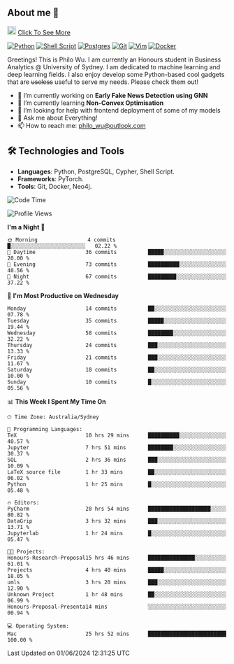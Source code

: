 ## About me 🤗

<a href="#"><img src="https://media.giphy.com/media/hvRJCLFzcasrR4ia7z/giphy.gif" width="20px" height="20px"></a> [Click To See More](https://philowu.notion.site/philowu/Philo-Hao-Wu-8bc7b2a81217493399d7db22df70fbfd)

[![Python](https://img.shields.io/badge/python-3670A0?style=for-the-badge&logo=python&logoColor=ffdd54)](#)
[![Shell Script](https://img.shields.io/badge/shell_script-%23121011.svg?style=for-the-badge&logo=gnu-bash&logoColor=white)](#)
[![Postgres](https://img.shields.io/badge/postgres-%23316192.svg?style=for-the-badge&logo=postgresql&logoColor=white)](#)
[![Git](https://img.shields.io/badge/git-%23F05033.svg?style=for-the-badge&logo=git&logoColor=white)](#)
[![Vim](https://img.shields.io/badge/VIM-%2311AB00.svg?style=for-the-badge&logo=vim&logoColor=white)](#)
[![Docker](https://img.shields.io/badge/docker-%230db7ed.svg?style=for-the-badge&logo=docker&logoColor=white)](#)

Greetings! This is Philo Wu. I am currently an Honours student in Business Analytics \@ University of Sydney. I am dedicated to machine learning and deep learning fields. I also enjoy develop some Python-based cool gadgets that are ~~useless~~ useful to serve my needs. Please check them out!

- 🔭 I’m currently working on **Early Fake News Detection using GNN**
- 🌱 I’m currently learning **Non-Convex Optimisation**
- 🤔 I’m looking for help with frontend deployment of some of my models
- 💬 Ask me about Everything!
- 📫 How to reach me: philo_wu@outlook.com

## 🛠 Technologies and Tools
- **Languages**: Python, PostgreSQL, Cypher, Shell Script.
- **Frameworks**: PyTorch.
- **Tools**: Git, Docker, Neo4j.

<!--START_SECTION:waka-->
![Code Time](http://img.shields.io/badge/Code%20Time-202%20hrs%2052%20mins-blue)

![Profile Views](http://img.shields.io/badge/Profile%20Views-0-blue)

**I'm a Night 🦉** 

```text
🌞 Morning                4 commits           █░░░░░░░░░░░░░░░░░░░░░░░░   02.22 % 
🌆 Daytime                36 commits          █████░░░░░░░░░░░░░░░░░░░░   20.00 % 
🌃 Evening                73 commits          ██████████░░░░░░░░░░░░░░░   40.56 % 
🌙 Night                  67 commits          █████████░░░░░░░░░░░░░░░░   37.22 % 
```
📅 **I'm Most Productive on Wednesday** 

```text
Monday                   14 commits          ██░░░░░░░░░░░░░░░░░░░░░░░   07.78 % 
Tuesday                  35 commits          █████░░░░░░░░░░░░░░░░░░░░   19.44 % 
Wednesday                58 commits          ████████░░░░░░░░░░░░░░░░░   32.22 % 
Thursday                 24 commits          ███░░░░░░░░░░░░░░░░░░░░░░   13.33 % 
Friday                   21 commits          ███░░░░░░░░░░░░░░░░░░░░░░   11.67 % 
Saturday                 18 commits          ██░░░░░░░░░░░░░░░░░░░░░░░   10.00 % 
Sunday                   10 commits          █░░░░░░░░░░░░░░░░░░░░░░░░   05.56 % 
```


📊 **This Week I Spent My Time On** 

```text
🕑︎ Time Zone: Australia/Sydney

💬 Programming Languages: 
TeX                      10 hrs 29 mins      ██████████░░░░░░░░░░░░░░░   40.57 % 
Jupyter                  7 hrs 51 mins       ████████░░░░░░░░░░░░░░░░░   30.37 % 
SQL                      2 hrs 36 mins       ███░░░░░░░░░░░░░░░░░░░░░░   10.09 % 
LaTeX source file        1 hr 33 mins        ██░░░░░░░░░░░░░░░░░░░░░░░   06.02 % 
Python                   1 hr 25 mins        █░░░░░░░░░░░░░░░░░░░░░░░░   05.48 % 

🔥 Editors: 
PyCharm                  20 hrs 54 mins      ████████████████████░░░░░   80.82 % 
DataGrip                 3 hrs 32 mins       ███░░░░░░░░░░░░░░░░░░░░░░   13.71 % 
Jupyterlab               1 hr 24 mins        █░░░░░░░░░░░░░░░░░░░░░░░░   05.47 % 

🐱‍💻 Projects: 
Honours-Research-Proposal15 hrs 46 mins      ███████████████░░░░░░░░░░   61.01 % 
Projects                 4 hrs 40 mins       █████░░░░░░░░░░░░░░░░░░░░   18.05 % 
umls                     3 hrs 20 mins       ███░░░░░░░░░░░░░░░░░░░░░░   12.90 % 
Unknown Project          1 hr 48 mins        ██░░░░░░░░░░░░░░░░░░░░░░░   06.99 % 
Honours-Proposal-Presenta14 mins             ░░░░░░░░░░░░░░░░░░░░░░░░░   00.94 % 

💻 Operating System: 
Mac                      25 hrs 52 mins      █████████████████████████   100.00 % 
```


 Last Updated on 01/06/2024 12:31:25 UTC
<!--END_SECTION:waka-->
